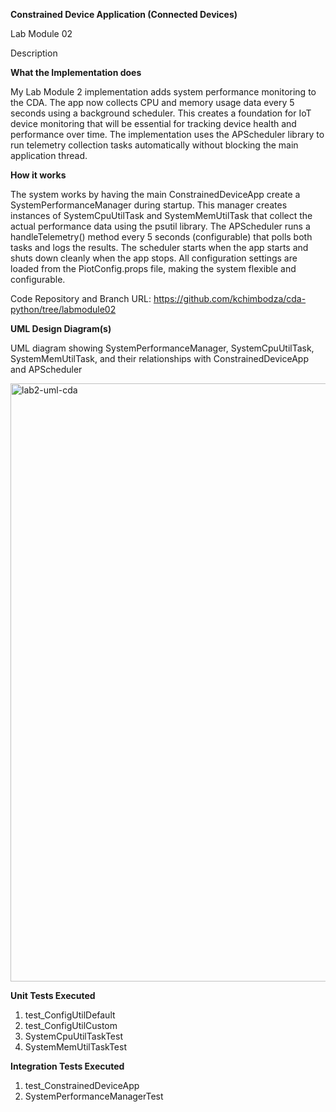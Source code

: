 **Constrained Device Application (Connected Devices)**

Lab Module 02

Description

**What the Implementation does**

My Lab Module 2 implementation adds system performance monitoring to the CDA. The app now collects CPU and memory usage data every 5 seconds using a background scheduler. This creates a foundation for IoT device monitoring that will be essential for tracking device health and performance over time. The implementation uses the APScheduler library to run telemetry collection tasks automatically without blocking the main application thread.

**How it works**

The system works by having the main ConstrainedDeviceApp create a SystemPerformanceManager during startup. This manager creates instances of SystemCpuUtilTask and SystemMemUtilTask that collect the actual performance data using the psutil library. The APScheduler runs a handleTelemetry() method every 5 seconds (configurable) that polls both tasks and logs the results. The scheduler starts when the app starts and shuts down cleanly when the app stops. All configuration settings are loaded from the PiotConfig.props file, making the system flexible and configurable.

Code Repository and Branch
URL: https://github.com/kchimbodza/cda-python/tree/labmodule02

**UML Design Diagram(s)**

UML diagram showing SystemPerformanceManager, SystemCpuUtilTask, SystemMemUtilTask, and their relationships with ConstrainedDeviceApp and APScheduler

<img width="1939" height="957" alt="lab2-uml-cda" src="https://github.com/user-attachments/assets/7491a1e4-e39c-476a-bfd6-4a6ec7b8b0ea" />

**Unit Tests Executed**

1. test_ConfigUtilDefault
2. test_ConfigUtilCustom
3. SystemCpuUtilTaskTest
4. SystemMemUtilTaskTest

**Integration Tests Executed**

1. test_ConstrainedDeviceApp
2. SystemPerformanceManagerTest
